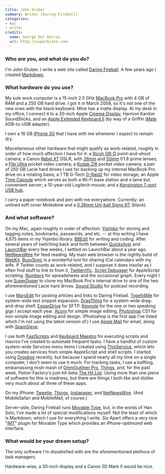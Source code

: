 ```yaml
---
title: John Gruber
summary: Writer (Daring Fireball)
categories:
- mac
- writer
credits:
  name: George Del Barrio
  url: http://superbiate.com/
---
```


### Who are you, and what do you do?

I'm John Gruber. I write a web site called [Daring Fireball](http://daringfireball.net/ "John's website."). A few years ago I created [Markdown][].

### What hardware do you use?

My sole work computer is a 15-inch 2.5 GHz [MacBook Pro][macbook-pro] with 4 GB of RAM and a 250 GB hard drive. I got it in March 2008, so it's not one of the new ones with the black keyboard. Mine has a matte display. At my desk in my office, I connect it to a 20-inch Apple [Cinema Display][cinema-display], Harmon Kardon SoundSticks, and an [Apple Extended Keyboard II](http://www.flickr.com/photos/gruber/sets/72157604797968156/ "Gruber's photos of his keyboard.") (by way of a Griffin [iMate][] ADB-to-USB adapter).

I own a 16 GB [iPhone 3G][iphone-3g] that I have with me whenever I expect to remain dry.

Miscellaneous other hardware that might qualify as work-related, roughly in order of how much affection I have for it: a [Ricoh GR-D][gr-digital] point-and-shoot camera; a Canon [Rebel XT][eos-rebel-xt] DSLR, with [28mm][ef-28mm-f2.8] and [50mm][ef-50mm-f1.8-ii] f/1.8 prime lenses; a [Flip Ultra][flip-ultra] pocket video camera; a [Kodak Zi6][zi6] pocket video camera; a pair of 250 GB Lacie hard drives I use for backing up my internal MacBook Pro drive on a rotating basis; a 1 TB G-Tech [G-Raid2][] for video storage; an Apple [Time Capsule][time-capsule] which serves as both a Wi-Fi base station and a lame but convenient server; a 10-year-old Logitech mouse; and a [Kensington 7-port USB hub][domehub].

I carry a paper notebook and pen with me everywhere. Currently: an unlined soft cover Moleskine and a [0.38mm Uni-ball Signo RT][signo-gel-rt] (black).

### And what software?

On my Mac, again roughly in order of affection: [Yojimbo][] for storing and tagging notes, bookmarks, passwords, and etc. -- at this writing I have 4,675 items in my Yojimbo library. [BBEdit][] for writing and coding. After several years of switching back and forth between [Quicksilver][] and [LaunchBar][] every few weeks, I settled on LaunchBar about a year ago. [NetNewsWire][] for feed reading. My main web browser is the nightly build of [WebKit][]. [BusySync][] is a wonderful tool for sharing iCal calendars with my wife. If Twitter counts as work-related, and I suppose it does insofar as I often find stuff to link to from it, [Twitterrific][]. [Script Debugger][script-debugger] for AppleScript scripting. [Numbers][] for spreadsheets and the occasional graph. Every night I use [SuperDuper][] to clone my MacBook Pro's internal drive to one of the two aforementioned Lacie hard drives. [Sound Studio][sound-studio] for podcast recording.

I use [MarsEdit][] for posting articles and links to Daring Fireball. [TypeIt4Me][] for system-wide text snippet expansion. [DragThing][] for a system-wide drag-and-drop shelf. [ExpanDrive][] for SFTP. [Keynote][] for the one or two speaking gigs I accept each year. [Acorn][] for simple image editing, [Photoshop][] CS1 for non-simple image editing and design. (Photoshop is the first app I've listed which I'm not using the latest version of.) I use [Apple Mail][mail] for email, along with [SpamSieve][].

I use both [FastScripts][] and [Keyboard Maestro][keyboard-maestro] for executing scripts and macros I've created to automate frequent tasks. I have a handful of custom system-wide Services menu items I created using [ThisService][], which lets you creates services from simple AppleScript and shell scripts. I started using [Dropbox][] recently, but because I spend nearly all my time on a single computer, I don't seem to use it much. For tracking tasks, I use a baffling, embarrassing mish-mash of [OmniOutliner Pro][omnioutliner-pro], [Things][], and, for the past week, Potion Factory's just-hit-beta [The Hit List][the-hit-list]. Using more than one piece of software for this is madness, but there are things I both like and dislike very much about all three of these apps.

On my iPhone: [Tweetie][tweetie-ios], [Things][things-ios], [Instapaper][], and [NetNewsWire][netnewswire-ios]. (And MobileSafari and MobileMail, of course.)

Server-side, Daring Fireball runs [Movable Type][movable-type], but, in the words of Han Solo, I've made a lot of special modifications myself. Not the least of which is Markdown, which I use for everything I write. Six Apart offers a very nice "[iMT][]" plugin for Movable Type which provides an iPhone-optimized web interface.

### What would be your dream setup?

The only software I'm dissatisfied with are the aforementioned plethora of task managers.

Hardware-wise, a 30-inch display and a Canon 5D Mark II would be nice.

[cinema-display]: https://en.wikipedia.org/wiki/Apple_Cinema_Display "An LCD display."
[domehub]: https://www.amazon.com/Kensington-DomeHub-7-port-USB-FlyLight/dp/B0002FHENE "A 7 port USB 2.0 hub."
[ef-28mm-f2.8]: https://www.usa.canon.com/cusa/support/consumer/eos_slr_camera_systems/lenses/ef_28mm_f_2_8 "A lens for SLR cameras."
[ef-50mm-f1.8-ii]: http://usa.canon.com/cusa/consumer/products/cameras/ef_lens_lineup/ef_50mm_f_1_8_ii "A standard and medium telephoto camera lens."
[eos-rebel-xt]: https://en.wikipedia.org/wiki/Canon_EOS_350D "An 8 megapixel DSLR."
[flip-ultra]: http://en.wikipedia.org/wiki/Flip_Video#Models "A compact digital video recorder."
[g-raid2]: https://www.pcworld.com/product/pg/62971324/detail "A dual-drive RAID system."
[gr-digital]: https://www.ricoh.com/r_dc/gr/gr_digital/ "An 8 megapixel digital camera."
[imate]: https://griffintechnology.com/support/imate/ "An ADB to USB dongle."
[iphone-3g]: https://en.wikipedia.org/wiki/IPhone_3G "A smartphone."
[macbook-pro]: https://www.apple.com/macbook-pro/ "A laptop."
[signo-gel-rt]: https://www.amazon.com/Retractable-Pens-Micro-Point-Black/dp/B00006JNHJ "It's a pen."
[time-capsule]: https://www.apple.com/airport-time-capsule/ "A WiFi access point and backup system."
[zi6]: https://www.amazon.com/Kodak-Zi6-Pocket-Video-Camera/dp/B001BO7R00 "A compact digital video recorder."
[acorn]: https://flyingmeat.com/acorn/ "An image editor for the Mac."
[bbedit]: http://www.barebones.com/products/bbedit/ "A text editor for the Mac."
[busysync]: https://www.macupdate.com/app/mac/25922/busysync "An application to sync iCal and Google Calendar, for the Mac."
[dragthing]: https://dragthing.com/ "A popular dock application for the Mac."
[dropbox]: https://www.dropbox.com/ "Online syncing and storage."
[expandrive]: https://www.expandrive.com/ "Software that makes remote servers appear as local disks."
[fastscripts]: https://red-sweater.com/fastscripts/ "System-wide access to Applescripts, for the Mac."
[imt]: https://plugins.movabletype.org/imt/ "An MT plugin that adds an iPhone interface."
[instapaper]: https://www.instapaper.com/ "A web tool for saving pages to read later."
[keyboard-maestro]: http://www.keyboardmaestro.com/main/ "A macro application for the Mac."
[keynote]: https://www.apple.com/keynote/ "Presentation software for the Mac."
[launchbar]: https://www.obdev.at/products/launchbar/index.html "An application launcher and data manager for the Mac."
[mail]: https://en.wikipedia.org/wiki/Mail_(application) "The default Mac OS X mail client."
[markdown]: https://daringfireball.net/projects/markdown/ "An email-like format for marking up text."
[marsedit]: https://red-sweater.com/marsedit/ "A weblog editor for the Mac."
[movable-type]: https://movabletype.org/ "Weblog publishing software."
[netnewswire-ios]: https://en.wikipedia.org/wiki/NetNewsWire "A feed reader app."
[netnewswire]: https://en.wikipedia.org/wiki/NetNewsWire "A popular feed reader for the Mac."
[numbers]: https://www.apple.com/numbers/ "A spreadsheet application for the Mac."
[omnioutliner-pro]: https://www.omnigroup.com/omnioutliner/ "A task manager for the Mac."
[photoshop]: https://www.adobe.com/products/photoshop.html "A bitmap image editor."
[quicksilver]: https://qsapp.com/ "A data manipulator and launcher for the Mac."
[script-debugger]: https://latenightsw.com/sd4/ "An AppleScript IDE for the Mac."
[sound-studio]: https://en.wikipedia.org/wiki/Sound_Studio "A sound editor for the Mac."
[spamsieve]: https://c-command.com/spamsieve/ "Bayesian spam filtering for Mac mail clients."
[superduper]: http://shirt-pocket.com/SuperDuper/SuperDuperDescription.html "An excellent Mac backup/cloning application."
[the-hit-list]: http://www.karelia.com/products/the-hit-list/mac.html "A fancy task manager for the Mac."
[things-ios]: https://culturedcode.com/things/iphone/ "A popular task management application for the iPhone."
[things]: https://culturedcode.com/things/ "A task management application for the Mac."
[thisservice]: http://wafflesoftware.net/thisservice/ "Software for creating Mac OS X Services using any programming language."
[tweetie-ios]: https://en.wikipedia.org/wiki/Tweetie "A Twitter client."
[twitterrific]: https://twitterrific.com/mac "A Twitter client for the Mac."
[typeit4me]: https://www.ettoresoftware.com/mac-apps/typeit4me/ "A typing shortcut tool for the Mac."
[webkit]: https://nightly.webkit.org/ "A nightly build of Webkit."
[yojimbo]: http://www.barebones.com/products/Yojimbo/ "Data 'bucket' software for the Mac."
